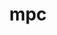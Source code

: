 ---
title: "mpc"
layout: cache
categories: [package, develop]
meta: {"compilers": ["gcc@11.4.0"], "num_specs": 60, "num_specs_by_stack": {"e4s": 1, "root": 60, "tutorial": 30}, "oss": ["ubuntu22.04"], "platforms": ["linux"], "stacks": ["e4s", "root", "tutorial"], "targets": ["x86_64_v3"], "versions": ["1.3.1"]}
spec_details: [{"compiler": "gcc@11.4.0", "hash": "2k3c74k672mbfvl7rprl5p4kkp7bdpqz", "os": "ubuntu22.04", "platform": "linux", "size": "-", "stacks": ["root", "tutorial"], "target": "x86_64_v3", "variants": ["build_system=autotools", "libs:=shared,static"], "versions": ["1.3.1"]}, {"compiler": "gcc@11.4.0", "hash": "2r3fokn7efzrssenn4rxexn6mspc2p3w", "os": "ubuntu22.04", "platform": "linux", "size": "-", "stacks": ["root"], "target": "x86_64_v3", "variants": ["build_system=autotools", "libs:=shared,static"], "versions": ["1.3.1"]}, {"compiler": "gcc@11.4.0", "hash": "3icmcuyqlvhtjxto6v7gffb2dyjn4rhd", "os": "ubuntu22.04", "platform": "linux", "size": "-", "stacks": ["root", "tutorial"], "target": "x86_64_v3", "variants": ["build_system=autotools", "libs:=shared,static"], "versions": ["1.3.1"]}, {"compiler": "gcc@11.4.0", "hash": "4vrahcbcnjxatn6i6fc2bueektibumnv", "os": "ubuntu22.04", "platform": "linux", "size": "-", "stacks": ["root", "tutorial"], "target": "x86_64_v3", "variants": ["build_system=autotools", "libs:=shared,static"], "versions": ["1.3.1"]}, {"compiler": "gcc@11.4.0", "hash": "562pucdqwwvamdozvfnq2co7qgvx4wjf", "os": "ubuntu22.04", "platform": "linux", "size": "-", "stacks": ["root", "tutorial"], "target": "x86_64_v3", "variants": ["build_system=autotools", "libs:=shared,static"], "versions": ["1.3.1"]}, {"compiler": "gcc@11.4.0", "hash": "5ud6ifgzz2rb564gicro5avnuxowifrh", "os": "ubuntu22.04", "platform": "linux", "size": "-", "stacks": ["root", "tutorial"], "target": "x86_64_v3", "variants": ["build_system=autotools", "libs:=shared,static"], "versions": ["1.3.1"]}, {"compiler": "gcc@11.4.0", "hash": "64qoccybttcmsjynocd3qk6ope3uvfxg", "os": "ubuntu22.04", "platform": "linux", "size": "-", "stacks": ["root"], "target": "x86_64_v3", "variants": ["build_system=autotools", "libs:=shared,static"], "versions": ["1.3.1"]}, {"compiler": "gcc@11.4.0", "hash": "7r5c3xnc6ou4g7mnci6b43sk446rht6p", "os": "ubuntu22.04", "platform": "linux", "size": "-", "stacks": ["root", "tutorial"], "target": "x86_64_v3", "variants": ["build_system=autotools", "libs:=shared,static"], "versions": ["1.3.1"]}, {"compiler": "gcc@11.4.0", "hash": "7wlqsclitv4w4z3cpcsg4fg7m7tqxvm7", "os": "ubuntu22.04", "platform": "linux", "size": "-", "stacks": ["root"], "target": "x86_64_v3", "variants": ["build_system=autotools", "libs:=shared,static"], "versions": ["1.3.1"]}, {"compiler": "gcc@11.4.0", "hash": "alqop6eg4jyfezep27h3pvb7y6wjvckz", "os": "ubuntu22.04", "platform": "linux", "size": "-", "stacks": ["root", "tutorial"], "target": "x86_64_v3", "variants": ["build_system=autotools", "libs:=shared,static"], "versions": ["1.3.1"]}, {"compiler": "gcc@11.4.0", "hash": "arasqyt4p7czmhripcnxoec5ws65qha5", "os": "ubuntu22.04", "platform": "linux", "size": "-", "stacks": ["root", "tutorial"], "target": "x86_64_v3", "variants": ["build_system=autotools", "libs:=shared,static"], "versions": ["1.3.1"]}, {"compiler": "gcc@11.4.0", "hash": "arczcsfa36flyk2kfhagsgklp2hiqdab", "os": "ubuntu22.04", "platform": "linux", "size": "-", "stacks": ["root"], "target": "x86_64_v3", "variants": ["build_system=autotools", "libs:=shared,static"], "versions": ["1.3.1"]}, {"compiler": "gcc@11.4.0", "hash": "d6gjm6jageic5eqxw4tk3koyclxcvgei", "os": "ubuntu22.04", "platform": "linux", "size": "-", "stacks": ["root"], "target": "x86_64_v3", "variants": ["build_system=autotools", "libs:=shared,static"], "versions": ["1.3.1"]}, {"compiler": "gcc@11.4.0", "hash": "e3i2eeoors3snckytvi44lbvadof6qoo", "os": "ubuntu22.04", "platform": "linux", "size": "-", "stacks": ["root", "tutorial"], "target": "x86_64_v3", "variants": ["build_system=autotools", "libs:=shared,static"], "versions": ["1.3.1"]}, {"compiler": "gcc@11.4.0", "hash": "ekahh2oyhhglhbfrkw5xerb6lv4t2wws", "os": "ubuntu22.04", "platform": "linux", "size": "-", "stacks": ["root", "tutorial"], "target": "x86_64_v3", "variants": ["build_system=autotools", "libs:=shared,static"], "versions": ["1.3.1"]}, {"compiler": "gcc@11.4.0", "hash": "ertn3rvvbyykshelkx6v6hoda6pm67ve", "os": "ubuntu22.04", "platform": "linux", "size": "-", "stacks": ["root"], "target": "x86_64_v3", "variants": ["build_system=autotools", "libs:=shared,static"], "versions": ["1.3.1"]}, {"compiler": "gcc@11.4.0", "hash": "eu4oikfdakc75wja65odldlqifn27rbc", "os": "ubuntu22.04", "platform": "linux", "size": "-", "stacks": ["root", "tutorial"], "target": "x86_64_v3", "variants": ["build_system=autotools", "libs:=shared,static"], "versions": ["1.3.1"]}, {"compiler": "gcc@11.4.0", "hash": "fpftk2low52zpuxcuq6wlgsiow7gvb7a", "os": "ubuntu22.04", "platform": "linux", "size": "-", "stacks": ["root"], "target": "x86_64_v3", "variants": ["build_system=autotools", "libs:=shared,static"], "versions": ["1.3.1"]}, {"compiler": "gcc@11.4.0", "hash": "gg2wax7ooblawlztrtw7yfoyyphjpepl", "os": "ubuntu22.04", "platform": "linux", "size": "-", "stacks": ["root"], "target": "x86_64_v3", "variants": ["build_system=autotools", "libs:=shared,static"], "versions": ["1.3.1"]}, {"compiler": "gcc@11.4.0", "hash": "gkmfroal6pjnljb2vwairfp3yg73puop", "os": "ubuntu22.04", "platform": "linux", "size": "-", "stacks": ["root"], "target": "x86_64_v3", "variants": ["build_system=autotools", "libs:=shared,static"], "versions": ["1.3.1"]}, {"compiler": "gcc@11.4.0", "hash": "gmfpzggtyndzo7deck3ib6g6djmx2tgw", "os": "ubuntu22.04", "platform": "linux", "size": "-", "stacks": ["root"], "target": "x86_64_v3", "variants": ["build_system=autotools", "libs:=shared,static"], "versions": ["1.3.1"]}, {"compiler": "gcc@11.4.0", "hash": "gu7zwei264panuijm6qsavwtnlblxirp", "os": "ubuntu22.04", "platform": "linux", "size": "-", "stacks": ["root", "tutorial"], "target": "x86_64_v3", "variants": ["build_system=autotools", "libs:=shared,static"], "versions": ["1.3.1"]}, {"compiler": "gcc@11.4.0", "hash": "hmxztyin3dizqwub2lkgdvnu7lykbasp", "os": "ubuntu22.04", "platform": "linux", "size": "-", "stacks": ["root"], "target": "x86_64_v3", "variants": ["build_system=autotools", "libs:=shared,static"], "versions": ["1.3.1"]}, {"compiler": "gcc@11.4.0", "hash": "i3f4mguvtmqpvxtav6a6rizvl57sgioe", "os": "ubuntu22.04", "platform": "linux", "size": "-", "stacks": ["root", "tutorial"], "target": "x86_64_v3", "variants": ["build_system=autotools", "libs:=shared,static"], "versions": ["1.3.1"]}, {"compiler": "gcc@11.4.0", "hash": "iiniin6v65utxha4cq76y52oladssf2x", "os": "ubuntu22.04", "platform": "linux", "size": "-", "stacks": ["root"], "target": "x86_64_v3", "variants": ["build_system=autotools", "libs:=shared,static"], "versions": ["1.3.1"]}, {"compiler": "gcc@11.4.0", "hash": "jdbf5xlpogu343tliafmiyywlhxwiogl", "os": "ubuntu22.04", "platform": "linux", "size": "-", "stacks": ["root", "tutorial"], "target": "x86_64_v3", "variants": ["build_system=autotools", "libs:=shared,static"], "versions": ["1.3.1"]}, {"compiler": "gcc@11.4.0", "hash": "jh4vgx6tasigbuslqmtydkrdqel2wj2s", "os": "ubuntu22.04", "platform": "linux", "size": "-", "stacks": ["root", "tutorial"], "target": "x86_64_v3", "variants": ["build_system=autotools", "libs:=shared,static"], "versions": ["1.3.1"]}, {"compiler": "gcc@11.4.0", "hash": "jo5rauoua6dvh4jiv5wuktabblcr6tn3", "os": "ubuntu22.04", "platform": "linux", "size": "-", "stacks": ["root", "tutorial"], "target": "x86_64_v3", "variants": ["build_system=autotools", "libs:=shared,static"], "versions": ["1.3.1"]}, {"compiler": "gcc@11.4.0", "hash": "jtipv66uguzsrhtvvb6arlqxr335t2mj", "os": "ubuntu22.04", "platform": "linux", "size": "-", "stacks": ["root"], "target": "x86_64_v3", "variants": ["build_system=autotools", "libs:=shared,static"], "versions": ["1.3.1"]}, {"compiler": "gcc@11.4.0", "hash": "l3gzvziioqp4kiec4risnxe5kbuz4q45", "os": "ubuntu22.04", "platform": "linux", "size": "-", "stacks": ["root"], "target": "x86_64_v3", "variants": ["build_system=autotools", "libs:=shared,static"], "versions": ["1.3.1"]}, {"compiler": "gcc@11.4.0", "hash": "lvxweivguh4hflxiqjxys4y72wjeis4z", "os": "ubuntu22.04", "platform": "linux", "size": "-", "stacks": ["root", "tutorial"], "target": "x86_64_v3", "variants": ["build_system=autotools", "libs:=shared,static"], "versions": ["1.3.1"]}, {"compiler": "gcc@11.4.0", "hash": "m4yasmrlb2jtgg5lnwmk64nxturakldc", "os": "ubuntu22.04", "platform": "linux", "size": "-", "stacks": ["root"], "target": "x86_64_v3", "variants": ["build_system=autotools", "libs:=shared,static"], "versions": ["1.3.1"]}, {"compiler": "gcc@11.4.0", "hash": "mkqx7budcw2rpbdzo63hsoxhhszx366g", "os": "ubuntu22.04", "platform": "linux", "size": "-", "stacks": ["root", "tutorial"], "target": "x86_64_v3", "variants": ["build_system=autotools", "libs:=shared,static"], "versions": ["1.3.1"]}, {"compiler": "gcc@11.4.0", "hash": "mnoboyh3fqjgkl5s25wspqcxhmniwcsq", "os": "ubuntu22.04", "platform": "linux", "size": "-", "stacks": ["e4s", "root"], "target": "x86_64_v3", "variants": ["build_system=autotools", "libs:=shared,static"], "versions": ["1.3.1"]}, {"compiler": "gcc@11.4.0", "hash": "nrbkhytr4vrjbqkujehzrhtxikvxfx74", "os": "ubuntu22.04", "platform": "linux", "size": "-", "stacks": ["root", "tutorial"], "target": "x86_64_v3", "variants": ["build_system=autotools", "libs:=shared,static"], "versions": ["1.3.1"]}, {"compiler": "gcc@11.4.0", "hash": "o3gigphk6giakgi7vp73g7en6iwkw5vb", "os": "ubuntu22.04", "platform": "linux", "size": "-", "stacks": ["root", "tutorial"], "target": "x86_64_v3", "variants": ["build_system=autotools", "libs:=shared,static"], "versions": ["1.3.1"]}, {"compiler": "gcc@11.4.0", "hash": "o66shgmw44vq5nmg6f4uhz32czltqvyq", "os": "ubuntu22.04", "platform": "linux", "size": "-", "stacks": ["root"], "target": "x86_64_v3", "variants": ["build_system=autotools", "libs:=shared,static"], "versions": ["1.3.1"]}, {"compiler": "gcc@11.4.0", "hash": "p6gwwq6v5fpgnxbsddrygbdwalu5xdvh", "os": "ubuntu22.04", "platform": "linux", "size": "-", "stacks": ["root"], "target": "x86_64_v3", "variants": ["build_system=autotools", "libs:=shared,static"], "versions": ["1.3.1"]}, {"compiler": "gcc@11.4.0", "hash": "qbl76gtytzg2wi6zct46w6qeldb4av5i", "os": "ubuntu22.04", "platform": "linux", "size": "-", "stacks": ["root"], "target": "x86_64_v3", "variants": ["build_system=autotools", "libs:=shared,static"], "versions": ["1.3.1"]}, {"compiler": "gcc@11.4.0", "hash": "qi7u3f37cquwnjm77v77awerq3phqk4a", "os": "ubuntu22.04", "platform": "linux", "size": "-", "stacks": ["root", "tutorial"], "target": "x86_64_v3", "variants": ["build_system=autotools", "libs:=shared,static"], "versions": ["1.3.1"]}, {"compiler": "gcc@11.4.0", "hash": "qo47mgct3k4jaqjt4r6gqq4t2ukvxu7v", "os": "ubuntu22.04", "platform": "linux", "size": "-", "stacks": ["root"], "target": "x86_64_v3", "variants": ["build_system=autotools", "libs:=shared,static"], "versions": ["1.3.1"]}, {"compiler": "gcc@11.4.0", "hash": "rbhfmk4covivtttmrmzynaovid4cjonu", "os": "ubuntu22.04", "platform": "linux", "size": "-", "stacks": ["root", "tutorial"], "target": "x86_64_v3", "variants": ["build_system=autotools", "libs:=shared,static"], "versions": ["1.3.1"]}, {"compiler": "gcc@11.4.0", "hash": "rq3v7rablkrudf6fqtkbatwmc7uhffsu", "os": "ubuntu22.04", "platform": "linux", "size": "-", "stacks": ["root", "tutorial"], "target": "x86_64_v3", "variants": ["build_system=autotools", "libs:=shared,static"], "versions": ["1.3.1"]}, {"compiler": "gcc@11.4.0", "hash": "rth7p26ru55ndua5sjkvknohnlp2owop", "os": "ubuntu22.04", "platform": "linux", "size": "-", "stacks": ["root", "tutorial"], "target": "x86_64_v3", "variants": ["build_system=autotools", "libs:=shared,static"], "versions": ["1.3.1"]}, {"compiler": "gcc@11.4.0", "hash": "rzzw4o3vlujeeziywj3sw2yu445bsspt", "os": "ubuntu22.04", "platform": "linux", "size": "-", "stacks": ["root", "tutorial"], "target": "x86_64_v3", "variants": ["build_system=autotools", "libs:=shared,static"], "versions": ["1.3.1"]}, {"compiler": "gcc@11.4.0", "hash": "s3c7k7jxvtrwatwv4j3suskcdxjcwdz2", "os": "ubuntu22.04", "platform": "linux", "size": "-", "stacks": ["root", "tutorial"], "target": "x86_64_v3", "variants": ["build_system=autotools", "libs:=shared,static"], "versions": ["1.3.1"]}, {"compiler": "gcc@11.4.0", "hash": "sqsg4zyjeswml54dbbxmax4w3bg6yjlg", "os": "ubuntu22.04", "platform": "linux", "size": "-", "stacks": ["root"], "target": "x86_64_v3", "variants": ["build_system=autotools", "libs:=shared,static"], "versions": ["1.3.1"]}, {"compiler": "gcc@11.4.0", "hash": "tbldv5zvmelzqhfqaiulrxrhbslngjrd", "os": "ubuntu22.04", "platform": "linux", "size": "-", "stacks": ["root"], "target": "x86_64_v3", "variants": ["build_system=autotools", "libs:=shared,static"], "versions": ["1.3.1"]}, {"compiler": "gcc@11.4.0", "hash": "temybv3rcuqfgzmpr4wvkq6nzmjkhzd7", "os": "ubuntu22.04", "platform": "linux", "size": "-", "stacks": ["root"], "target": "x86_64_v3", "variants": ["build_system=autotools", "libs:=shared,static"], "versions": ["1.3.1"]}, {"compiler": "gcc@11.4.0", "hash": "vclasqboa5f5ouwqfrbnvftqifwi3ip3", "os": "ubuntu22.04", "platform": "linux", "size": "-", "stacks": ["root"], "target": "x86_64_v3", "variants": ["build_system=autotools", "libs:=shared,static"], "versions": ["1.3.1"]}, {"compiler": "gcc@11.4.0", "hash": "vwgokdnbr3oq3ybu73quvcyzbo3ge4re", "os": "ubuntu22.04", "platform": "linux", "size": "-", "stacks": ["root"], "target": "x86_64_v3", "variants": ["build_system=autotools", "libs:=shared,static"], "versions": ["1.3.1"]}, {"compiler": "gcc@11.4.0", "hash": "wbmjhb4tmyrtqz4eueygqs4ppxn5xd6v", "os": "ubuntu22.04", "platform": "linux", "size": "-", "stacks": ["root"], "target": "x86_64_v3", "variants": ["build_system=autotools", "libs:=shared,static"], "versions": ["1.3.1"]}, {"compiler": "gcc@11.4.0", "hash": "wgdzeggocz4yqq3wqzmtn4p3nkatroqu", "os": "ubuntu22.04", "platform": "linux", "size": "-", "stacks": ["root", "tutorial"], "target": "x86_64_v3", "variants": ["build_system=autotools", "libs:=shared,static"], "versions": ["1.3.1"]}, {"compiler": "gcc@11.4.0", "hash": "wgk57udbbfcxjwne3t3oou4eg3hyjk62", "os": "ubuntu22.04", "platform": "linux", "size": "-", "stacks": ["root"], "target": "x86_64_v3", "variants": ["build_system=autotools", "libs:=shared,static"], "versions": ["1.3.1"]}, {"compiler": "gcc@11.4.0", "hash": "wiaggqzplvtwwi6v5icjyebcot7et5qr", "os": "ubuntu22.04", "platform": "linux", "size": "-", "stacks": ["root", "tutorial"], "target": "x86_64_v3", "variants": ["build_system=autotools", "libs:=shared,static"], "versions": ["1.3.1"]}, {"compiler": "gcc@11.4.0", "hash": "wjnsp7lthsbdjs2qgcvnsrs5hcu7adub", "os": "ubuntu22.04", "platform": "linux", "size": "-", "stacks": ["root", "tutorial"], "target": "x86_64_v3", "variants": ["build_system=autotools", "libs:=shared,static"], "versions": ["1.3.1"]}, {"compiler": "gcc@11.4.0", "hash": "yofgadyujb6e3exjr4psgqzgq7347ivs", "os": "ubuntu22.04", "platform": "linux", "size": "-", "stacks": ["root"], "target": "x86_64_v3", "variants": ["build_system=autotools", "libs:=shared,static"], "versions": ["1.3.1"]}, {"compiler": "gcc@11.4.0", "hash": "z5shwtabxlo37qxaj4iud7hvipxnmh2v", "os": "ubuntu22.04", "platform": "linux", "size": "-", "stacks": ["root"], "target": "x86_64_v3", "variants": ["build_system=autotools", "libs:=shared,static"], "versions": ["1.3.1"]}, {"compiler": "gcc@11.4.0", "hash": "zfa5lmyndeokisk6jamdz2qn3k6t33ks", "os": "ubuntu22.04", "platform": "linux", "size": "-", "stacks": ["root", "tutorial"], "target": "x86_64_v3", "variants": ["build_system=autotools", "libs:=shared,static"], "versions": ["1.3.1"]}, {"compiler": "gcc@11.4.0", "hash": "zzsthxlbejtmddrsgbp6eoo5y6mo2loh", "os": "ubuntu22.04", "platform": "linux", "size": "-", "stacks": ["root"], "target": "x86_64_v3", "variants": ["build_system=autotools", "libs:=shared,static"], "versions": ["1.3.1"]}]
---